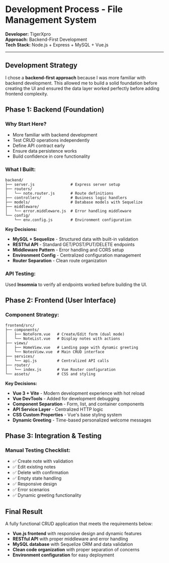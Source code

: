 # Development Process - File Management System

**Developer:** TigerXpro  
**Approach:** Backend-First Development  
**Tech Stack:** Node.js + Express + MySQL + Vue.js  

---

## Development Strategy

I chose a **backend-first approach** because I was more familiar with backend development. This allowed me to build a solid foundation before creating the UI and ensured the data layer worked perfectly before adding frontend complexity.

## Phase 1: Backend (Foundation)

### Why Start Here?
- More familiar with backend development
- Test CRUD operations independently  
- Define API contract early
- Ensure data persistence works
- Build confidence in core functionality

### What I Built:
```
backend/
├── server.js                # Express server setup
├── routers/
│   └── note.router.js       # Route definitions
├── controllers/             # Business logic handlers
├── models/                  # Database models with Sequelize
├── middleware/
│   └── error.middleware.js  # Error handling middleware
└── config/
    └── env.config.js        # Environment configuration
```

**Key Decisions:**
- **MySQL + Sequelize** - Structured data with built-in validation
- **RESTful API** - Standard GET/POST/PUT/DELETE endpoints  
- **Middleware Pattern** - Error handling and CORS setup
- **Environment Config** - Centralized configuration management
- **Router Separation** - Clean route organization

### API Testing:
Used **Insomnia** to verify all endpoints worked before building the UI.

## Phase 2: Frontend (User Interface)

### Component Strategy:
```
frontend/src/
├── components/
│   ├── NoteForm.vue   # Create/Edit form (dual mode)
│   └── NoteList.vue   # Display notes with actions
├── views/
│   ├── HomeView.vue   # Landing page with dynamic greeting
│   └── NotesView.vue  # Main CRUD interface
├── services/
│   └── api.js         # Centralized API calls
├── router/
│   └── index.js       # Vue Router configuration
└── assets/            # CSS and styling
```

**Key Decisions:**
- **Vue 3 + Vite** - Modern development experience with hot reload
- **Vue DevTools** - Added for development debugging
- **Component Separation** - Form, list, and container components
- **API Service Layer** - Centralized HTTP logic
- **CSS Custom Properties** - Vue's base styling system
- **Dynamic Greeting** - Time-based personalized welcome messages

## Phase 3: Integration & Testing

### Manual Testing Checklist:
- ✅ Create note with validation
- ✅ Edit existing notes  
- ✅ Delete with confirmation
- ✅ Empty state handling
- ✅ Responsive design
- ✅ Error scenarios
- ✅ Dynamic greeting functionality

## Final Result

A fully functional CRUD application that meets the requirements below:
- **Vue.js frontend** with responsive design and dynamic features
- **RESTful API** with proper middleware and error handling
- **MySQL database** with Sequelize ORM and data validation
- **Clean code organization** with proper separation of concerns
- **Environment configuration** for easy deployment